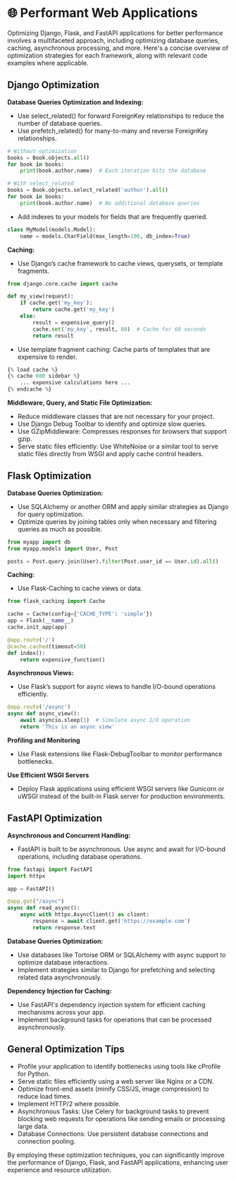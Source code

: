 # 🌐 Performant Web Applications

Optimizing Django, Flask, and FastAPI applications for better performance involves a multifaceted approach, including optimizing database queries, caching, asynchronous processing, and more. Here's a concise overview of optimization strategies for each framework, along with relevant code examples where applicable.

## Django Optimization

**Database Queries Optimization and Indexing:**

- Use select_related() for forward ForeignKey relationships to reduce the number of database queries.
- Use prefetch_related() for many-to-many and reverse ForeignKey relationships.

```python
# Without optimization
books = Book.objects.all()
for book in books:
    print(book.author.name)  # Each iteration hits the database

# With select_related
books = Book.objects.select_related('author').all()
for book in books:
    print(book.author.name)  # No additional database queries
```

- Add indexes to your models for fields that are frequently queried.

```python
class MyModel(models.Model):
    name = models.CharField(max_length=100, db_index=True)
```

**Caching:**

- Use Django’s cache framework to cache views, querysets, or template fragments.

```python
from django.core.cache import cache

def my_view(request):
    if cache.get('my_key'):
        return cache.get('my_key')
    else:
        result = expensive_query()
        cache.set('my_key', result, 60)  # Cache for 60 seconds
        return result
```

- Use template fragment caching: Cache parts of templates that are expensive to render.

```python
{% load cache %}
{% cache 600 sidebar %}
    ... expensive calculations here ...
{% endcache %}
```

**Middleware, Query, and Static File Optimization:**

- Reduce middleware classes that are not necessary for your project.
- Use Django Debug Toolbar to identify and optimize slow queries.
- Use GZipMiddleware: Compresses responses for browsers that support gzip.
- Serve static files efficiently: Use WhiteNoise or a similar tool to serve static files directly from WSGI and apply cache control headers.

## Flask Optimization

**Database Queries Optimization:**

- Use SQLAlchemy or another ORM and apply similar strategies as Django for query optimization.
- Optimize queries by joining tables only when necessary and filtering queries as much as possible.

```python
from myapp import db
from myapp.models import User, Post

posts = Post.query.join(User).filter(Post.user_id == User.id).all()
```

**Caching:**

- Use Flask-Caching to cache views or data.

```python
from flask_caching import Cache

cache = Cache(config={'CACHE_TYPE': 'simple'})
app = Flask(__name__)
cache.init_app(app)

@app.route('/')
@cache.cached(timeout=50)
def index():
    return expensive_function()
```

**Asynchronous Views:**

- Use Flask’s support for async views to handle I/O-bound operations efficiently.

```python
@app.route('/async')
async def async_view():
    await asyncio.sleep(1)  # Simulate async I/O operation
    return 'This is an async view'
```

**Profiling and Monitoring**

- Use Flask extensions like Flask-DebugToolbar to monitor performance bottlenecks.

**Use Efficient WSGI Servers**

- Deploy Flask applications using efficient WSGI servers like Gunicorn or uWSGI instead of the built-in Flask server for production environments.

## FastAPI Optimization

**Asynchronous and Concurrent Handling:**

- FastAPI is built to be asynchronous. Use async and await for I/O-bound operations, including database operations.

```python
from fastapi import FastAPI
import httpx

app = FastAPI()

@app.get("/async")
async def read_async():
    async with httpx.AsyncClient() as client:
        response = await client.get('https://example.com')
        return response.text
```

**Database Queries Optimization:**

- Use databases like Tortoise ORM or SQLAlchemy with async support to optimize database interactions.
- Implement strategies similar to Django for prefetching and selecting related data asynchronously.

**Dependency Injection for Caching:**

- Use FastAPI's dependency injection system for efficient caching mechanisms across your app.
- Implement background tasks for operations that can be processed asynchronously.

## General Optimization Tips

- Profile your application to identify bottlenecks using tools like cProfile for Python.
- Serve static files efficiently using a web server like Nginx or a CDN.
- Optimize front-end assets (minify CSS/JS, image compression) to reduce load times.
- Implement HTTP/2 where possible.
- Asynchronous Tasks: Use Celery for background tasks to prevent blocking web requests for operations like sending emails or processing large data.
- Database Connections: Use persistent database connections and connection pooling.

By employing these optimization techniques, you can significantly improve the performance of Django, Flask, and FastAPI applications, enhancing user experience and resource utilization.